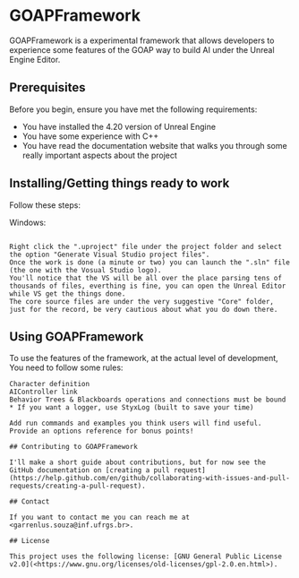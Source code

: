 # GOAPFramework

GOAPFramework is a experimental framework that allows developers to experience some features of the GOAP way to build AI under the Unreal Engine Editor.

## Prerequisites

Before you begin, ensure you have met the following requirements:
* You have installed the 4.20 version of Unreal Engine
* You have some experience with C++
* You have read the documentation website that walks you through some really important aspects about the project

## Installing/Getting things ready to work

Follow these steps:

Windows:
```

Right click the ".uproject" file under the project folder and select the option "Generate Visual Studio project files".
Once the work is done (a minute or two) you can launch the ".sln" file (the one with the Vosual Studio logo).
You'll notice that the VS will be all over the place parsing tens of thousands of files, everthing is fine, you can open the Unreal Editor while VS get the things done.
The core source files are under the very suggestive "Core" folder, just for the record, be very cautious about what you do down there. 

```
## Using GOAPFramework

To use the features of the framework, at the actual level of development, You need to follow some rules:

```
Character definition
AIController link
Behavior Trees & Blackboards operations and connections must be bound
* If you want a logger, use StyxLog (built to save your time)

Add run commands and examples you think users will find useful. Provide an options reference for bonus points!

## Contributing to GOAPFramework

I'll make a short guide about contributions, but for now see the GitHub documentation on [creating a pull request](https://help.github.com/en/github/collaborating-with-issues-and-pull-requests/creating-a-pull-request).

## Contact

If you want to contact me you can reach me at <garrenlus.souza@inf.ufrgs.br>.

## License

This project uses the following license: [GNU General Public License v2.0](<https://www.gnu.org/licenses/old-licenses/gpl-2.0.en.html>).
